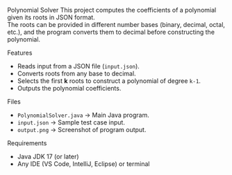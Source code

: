 Polynomial Solver
This project computes the coefficients of a polynomial given its roots in JSON format.  
The roots can be provided in different number bases (binary, decimal, octal, etc.), and the program converts them to decimal before constructing the polynomial.

Features
- Reads input from a JSON file (`input.json`).
- Converts roots from any base to decimal.
- Selects the first **k** roots to construct a polynomial of degree `k-1`.
- Outputs the polynomial coefficients.

 Files
- `PolynomialSolver.java` → Main Java program.
- `input.json` → Sample test case input.
- `output.png` → Screenshot of program output.

 Requirements
- Java JDK 17 (or later)
- Any IDE (VS Code, IntelliJ, Eclipse) or terminal
